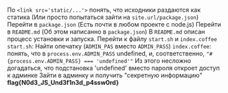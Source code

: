 По `<link src='static/...'>` понять, что исходники раздаются как статика (Или просто попытаться зайти на `site.url/package.json`)
Перейти в `package.json` (Есть почти в любом проекте с node.js)
Перейти в `README.md` (Об этом написанно в `package.json`)
В `README.md` описан процесс установки и запуска. Перейти к файлу `start.sh` и `index.coffee`
`start.sh`: Найти опечатку (`ADMIN_PAS` вместо `ADMIN_PASS`)
`index.coffee`: понять, что в `process.env.ADMIN_PASS` undefined, и, соответственно, `"#{process.env.ADMIN_PASS} === 'undefined'"`
Из этого несложно догадаться, что подстановка 'undefined' вместо пароля откроет доступ к админке
Зайти в админку и получить "секретную информацию"
**flag{N0d3_JS_Und3f1n3d_p4ssw0rd}**
